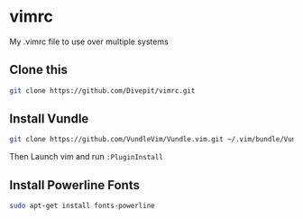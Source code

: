 # vimrc
My .vimrc file to use over multiple systems

## Clone this

```bash
git clone https://github.com/Divepit/vimrc.git
```


## Install Vundle

```bash
git clone https://github.com/VundleVim/Vundle.vim.git ~/.vim/bundle/Vundle.vim
```
Then Launch vim and run `:PluginInstall`


## Install Powerline Fonts

```bash
sudo apt-get install fonts-powerline
```

